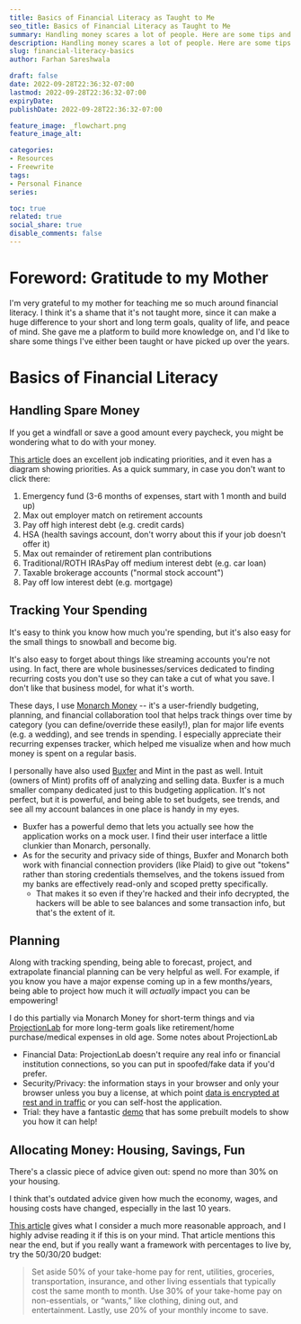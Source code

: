 ```yaml
---
title: Basics of Financial Literacy as Taught to Me
seo_title: Basics of Financial Literacy as Taught to Me
summary: Handling money scares a lot of people. Here are some tips and guidelines my mother taught me at a young age!
description: Handling money scares a lot of people. Here are some tips and guidelines my mother taught me at a young age!
slug: financial-literacy-basics
author: Farhan Sareshwala

draft: false
date: 2022-09-28T22:36:32-07:00
lastmod: 2022-09-28T22:36:32-07:00
expiryDate: 
publishDate: 2022-09-28T22:36:32-07:00

feature_image: _flowchart.png
feature_image_alt: 

categories:
- Resources
- Freewrite
tags:
- Personal Finance
series:

toc: true
related: true
social_share: true
disable_comments: false
---
```


# Foreword: Gratitude to my Mother
I'm very grateful to my mother for teaching me so much around financial literacy. I think it's a shame that it's not taught more, since it can make a huge difference to your short and long term goals, quality of life, and peace of mind. She gave me a platform to build more knowledge on, and I'd like to share some things I've either been taught or have picked up over the years.



# Basics of Financial Literacy
## Handling Spare Money
If you get a windfall or save a good amount every paycheck, you might be wondering what to do with your money. 

[This article](https://www.bogleheads.org/w/index.php?title=Prioritizing_investments&mobileaction=toggle_view_desktop) does an excellent job indicating priorities, and it even has a diagram showing priorities. As a quick summary, in case you don't want to click there:

1. Emergency fund (3-6 months of expenses, start with 1 month and build up)
2. Max out employer match on retirement accounts
3. Pay off high interest debt (e.g. credit cards)
4. HSA (health savings account, don't worry about this if your job doesn't offer it)
5. Max out remainder of retirement plan contributions
6. Traditional/ROTH IRAsPay off medium interest debt (e.g. car loan)
7. Taxable brokerage accounts ("normal stock account")
8. Pay off low interest debt (e.g. mortgage)

## Tracking Your Spending
It's easy to think you know how much you're spending, but it's also easy for the small things to snowball and become big. 

It's also easy to forget about things like streaming accounts you're not using. In fact, there are whole businesses/services dedicated to finding recurring costs you don't use so they can take a cut of what you save. I don't like that business model, for what it's worth.

These days, I use [Monarch Money](https://www.monarchmoney.com/referral/3s69btyo39) -- it's a user-friendly budgeting, planning, and financial collaboration tool that helps track things over time by category (you can define/override these easily!), plan for major life events (e.g. a wedding), and see trends in spending. I especially appreciate their recurring expenses tracker, which helped me visualize when and how much money is spent on a regular basis.

I personally have also used [Buxfer](https://www.buxfer.com/acceptInvite?e=0802159f3cb5667306c98b195265d0be) and Mint in the past as well. Intuit (owners of Mint) profits off of analyzing and selling data. Buxfer is a much smaller company dedicated just to this budgeting application. It's not perfect, but it is powerful, and being able to set budgets, see trends, and see all my account balances in one place is handy in my eyes.
- Buxfer has a powerful demo that lets you actually see how the application works on a mock user. I find their user interface a little clunkier than Monarch, personally.
- As for the security and privacy side of things, Buxfer and Monarch both work with financial connection providers (like Plaid) to give out "tokens" rather than storing credentials themselves, and the tokens issued from my banks are effectively read-only and scoped pretty specifically. 
    - That makes it so even if they're hacked and their info decrypted, the hackers will be able to see balances and some transaction info, but that's the extent of it.

## Planning
Along with tracking spending, being able to forecast, project, and extrapolate financial planning can be very helpful as well. For example, if you know you have a major expense coming up in a few months/years, being able to project how much it will *actually* impact you can be empowering!

I do this partially via Monarch Money for short-term things and via [ProjectionLab](https://projectionlab.com/) for more long-term goals like retirement/home purchase/medical expenses in old age. Some notes about ProjectionLab
- Financial Data: ProjectionLab doesn't require any real info or financial institution connections, so you can put in spoofed/fake data if you'd prefer. 
- Security/Privacy: the information stays in your browser and only your browser unless you buy a license, at which point [data is encrypted at rest and in traffic](https://projectionlab.com/help/data-security) or you can self-host the application.
- Trial: they have a fantastic [demo](https://app.projectionlab.com/get-started) that has some prebuilt models to show you how it can help!

## Allocating Money: Housing, Savings, Fun
There's a classic piece of advice given out: spend no more than 30% on your housing. 

I think that's outdated advice given how much the economy, wages, and housing costs have changed, especially in the last 10 years.

[This article](https://www.earnest.com/blog/rent-and-the-30-percent-rule/) gives what I consider a much more reasonable approach, and I highly advise reading it if this is on your mind. That article mentions this near the end, but if you really want a framework with percentages to live by, try the 50/30/20 budget:

> Set aside 50% of your take-home pay for rent, utilities, groceries, transportation, insurance, and other living essentials that typically cost the same month to month. Use 30% of your take-home pay on non-essentials, or “wants,” like clothing, dining out, and entertainment. Lastly, use 20% of your monthly income to save.